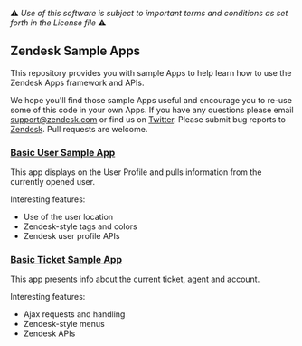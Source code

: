 :warning: *Use of this software is subject to important terms and conditions as set forth in the License file* :warning:

## Zendesk Sample Apps

This repository provides you with sample Apps to help learn how to use the Zendesk Apps framework and APIs.

We hope you'll find those sample Apps useful and encourage you to re-use some of this code in your own Apps. If you have any questions please email support@zendesk.com or find us on [Twitter](https://twitter.com/zendeskdevteam). Please submit bug reports to [Zendesk](https://support.zendesk.com/requests/new). Pull requests are welcome.


### [Basic User Sample App](./basic_user_sample)

This app displays on the User Profile and pulls information from the currently opened user.

Interesting features:

* Use of the user location
* Zendesk-style tags and colors
* Zendesk user profile APIs

### [Basic Ticket Sample App](./basic_ticket_sample)

This app presents info about the current ticket, agent and account.

Interesting features:

* Ajax requests and handling
* Zendesk-style menus
* Zendesk APIs


